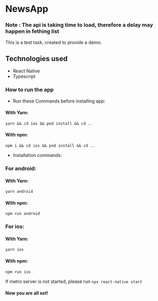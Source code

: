 
# NewsApp

### Note : The api is taking time to load, therefore a delay may happen in fething list
This is a test task, created to provide a demo.

## Technologies used
* React Native
* Typescript

### How to run the app
* Run these Commands before installing app:

#### With Yarn:

``` yarn && cd ios && pod install && cd .. ```

#### With npm:

``` npm i && cd ios && pod install && cd .. ```

* Installation commands:
### For android:

#### With Yarn: 

``` yarn android ```

#### With npm:

``` npm run android ```

### For ios:

#### With Yarn: 

``` yarn ios ```

#### With npm:

``` npm run ios ```

If metro server is not started, please run ```npx react-native start```

#### Now you are all set!
